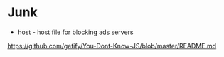 # Junk

- host - host file for blocking ads servers


https://github.com/getify/You-Dont-Know-JS/blob/master/README.md
